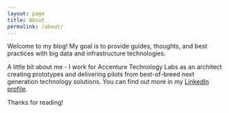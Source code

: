 ```yaml
---
layout: page
title: About
permalink: /about/
---
```


Welcome to my blog!  My goal is to provide guides, thoughts, and best practices with big data and infrastructure technologies.  

A little bit about me - I work for Accenture Technology Labs as an architect creating prototypes and delivering pilots from best-of-breed next generation technology solutions.  You can find out more in my [LinkedIn profile](https://www.linkedin.com/in/theckang).

Thanks for reading!